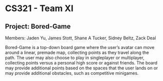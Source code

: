 # CS321 - Team XI

## Project: Bored-Game

Members: Jaden Yu, James Stott, Shane A Tucker, Sidney Beltz, Zack Deal

Bored-Game is a top-down board game where the user’s avatar can move around a linear, premade map, collecting points as they travel along the path. The user may also choose to play in singleplayer or multiplayer, collecting points versus a personal high score or against friends. The board may provide additional points based on the spaces that the user lands on or may provide additional obstacles, such as competitive minigames.
